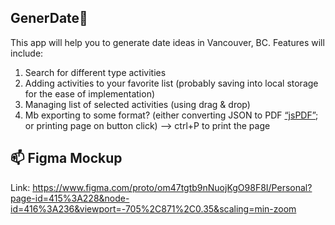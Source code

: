 ## GenerDate🍒
This app will help you to generate date ideas in Vancouver, BC.
Features will include:
1. Search for different type activities 
2. Adding activities to your favorite list (probably saving into local storage for the ease of implementation)
3. Managing list of selected activities (using drag & drop)
4. Mb exporting to some format? (either converting JSON to PDF [“jsPDF”](http://raw.githack.com/MrRio/jsPDF/master/index.html); or printing page on button click) --> ctrl+P to print the page

## 📫 Figma Mockup
Link: https://www.figma.com/proto/om47tgtb9nNuojKgO98F8I/Personal?page-id=415%3A228&node-id=416%3A236&viewport=-705%2C871%2C0.35&scaling=min-zoom